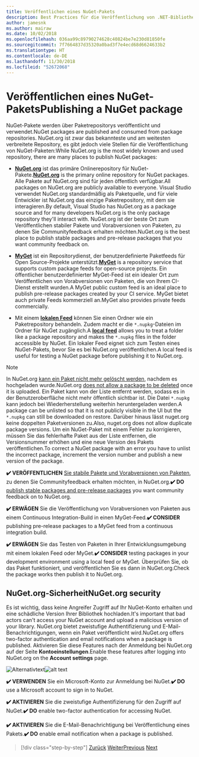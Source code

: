 ```yaml
---
title: Veröffentlichen eines NuGet-Pakets
description: Best Practices für die Veröffentlichung von .NET-Bibliotheken in NuGet.
author: jamesnk
ms.author: mairaw
ms.date: 10/02/2018
ms.openlocfilehash: 036aa99c89790274628c40824be7e230d81850fe
ms.sourcegitcommit: 7f7664837d35320a0bad3f7e4ecd68d6624633b2
ms.translationtype: HT
ms.contentlocale: de-DE
ms.lasthandoff: 11/30/2018
ms.locfileid: "52672068"
---
```

# <a name="publishing-a-nuget-package"></a><span data-ttu-id="48da5-103">Veröffentlichen eines NuGet-Pakets</span><span class="sxs-lookup"><span data-stu-id="48da5-103">Publishing a NuGet package</span></span>

<span data-ttu-id="48da5-104">NuGet-Pakete werden über Paketrepositorys veröffentlicht und verwendet.</span><span class="sxs-lookup"><span data-stu-id="48da5-104">NuGet packages are published and consumed from package repositories.</span></span> <span data-ttu-id="48da5-105">NuGet.org ist zwar das bekannteste und am weitesten verbreitete Repository, es gibt jedoch viele Stellen für die Veröffentlichung von NuGet-Paketen:</span><span class="sxs-lookup"><span data-stu-id="48da5-105">While NuGet.org is the most widely known and used repository, there are many places to publish NuGet packages:</span></span>

* <span data-ttu-id="48da5-106">**[NuGet.org](https://www.nuget.org/)** ist das primäre Onlinerepository für NuGet-Pakete.</span><span class="sxs-lookup"><span data-stu-id="48da5-106">**[NuGet.org](https://www.nuget.org/)** is the primary online repository for NuGet packages.</span></span> <span data-ttu-id="48da5-107">Alle Pakete auf NuGet.org sind für jeden öffentlich verfügbar.</span><span class="sxs-lookup"><span data-stu-id="48da5-107">All packages on NuGet.org are publicly available to everyone.</span></span> <span data-ttu-id="48da5-108">Visual Studio verwendet NuGet.org standardmäßig als Paketquelle, und für viele Entwickler ist NuGet.org das einzige Paketrepository, mit dem sie interagieren.</span><span class="sxs-lookup"><span data-stu-id="48da5-108">By default, Visual Studio has NuGet.org as a package source and for many developers NuGet.org is the only package repository they'll interact with.</span></span> <span data-ttu-id="48da5-109">NuGet.org ist der beste Ort zum Veröffentlichen stabiler Pakete und Vorabversionen von Paketen, zu denen Sie Communityfeedback erhalten möchten.</span><span class="sxs-lookup"><span data-stu-id="48da5-109">NuGet.org is the best place to publish stable packages and pre-release packages that you want community feedback on.</span></span>

* <span data-ttu-id="48da5-110">**[MyGet](https://myget.org/)** ist ein Repositorydienst, der benutzerdefinierte Paketfeeds für Open Source-Projekte unterstützt.</span><span class="sxs-lookup"><span data-stu-id="48da5-110">**[MyGet](https://myget.org/)** is a repository service that supports custom package feeds for open-source projects.</span></span> <span data-ttu-id="48da5-111">Ein öffentlicher benutzerdefinierter MyGet-Feed ist ein idealer Ort zum Veröffentlichen von Vorabversionen von Paketen, die von Ihrem CI-Dienst erstellt wurden.</span><span class="sxs-lookup"><span data-stu-id="48da5-111">A MyGet public custom feed is an ideal place to publish pre-release packages created by your CI service.</span></span> <span data-ttu-id="48da5-112">MyGet bietet auch private Feeds kommerziell an.</span><span class="sxs-lookup"><span data-stu-id="48da5-112">MyGet also provides private feeds commercially.</span></span>

* <span data-ttu-id="48da5-113">Mit einem **[lokalen Feed](/nuget/hosting-packages/local-feeds)** können Sie einen Ordner wie ein Paketrepository behandeln. Zudem macht er die `*.nupkg`-Dateien im Ordner für NuGet zugänglich.</span><span class="sxs-lookup"><span data-stu-id="48da5-113">A **[local feed](/nuget/hosting-packages/local-feeds)** allows you to treat a folder like a package repository and makes the `*.nupkg` files in the folder accessible by NuGet.</span></span> <span data-ttu-id="48da5-114">Ein lokaler Feed eignet sich zum Testen eines NuGet-Pakets, bevor Sie es bei NuGet.org veröffentlichen.</span><span class="sxs-lookup"><span data-stu-id="48da5-114">A local feed is useful for testing a NuGet package before publishing it to NuGet.org.</span></span>

> [!NOTE]
> <span data-ttu-id="48da5-115">In NuGet.org [kann ein Paket nicht mehr gelöscht werden](/nuget/policies/deleting-packages), nachdem es hochgeladen wurde.</span><span class="sxs-lookup"><span data-stu-id="48da5-115">NuGet.org [does not allow a package to be deleted](/nuget/policies/deleting-packages) once it is uploaded.</span></span> <span data-ttu-id="48da5-116">Ein Paket kann von der Liste entfernt werden, sodass es in der Benutzeroberfläche nicht mehr öffentlich sichtbar ist. Die Datei `*.nupkg` kann jedoch bei Wiederherstellung weiterhin heruntergeladen werden.</span><span class="sxs-lookup"><span data-stu-id="48da5-116">A package can be unlisted so that it is not publicly visible in the UI but the `*.nupkg` can still be downloaded on restore.</span></span> <span data-ttu-id="48da5-117">Darüber hinaus lässt nuget.org keine doppelten Paketversionen zu.</span><span class="sxs-lookup"><span data-stu-id="48da5-117">Also, nuget.org does not allow duplicate package versions.</span></span> <span data-ttu-id="48da5-118">Um ein NuGet-Paket mit einem Fehler zu korrigieren, müssen Sie das fehlerhafte Paket aus der Liste entfernen, die Versionsnummer erhöhen und eine neue Version des Pakets veröffentlichen.</span><span class="sxs-lookup"><span data-stu-id="48da5-118">To correct a NuGet package with an error you have to unlist the incorrect package, increment the version number and publish a new version of the package.</span></span>

<span data-ttu-id="48da5-119">**✔️ VERÖFFENTLICHEN** [Sie stabile Pakete und Vorabversionen von Paketen](/nuget/create-packages/publish-a-package), zu denen Sie Communityfeedback erhalten möchten, in NuGet.org.</span><span class="sxs-lookup"><span data-stu-id="48da5-119">**✔️ DO** [publish stable packages and pre-release packages](/nuget/create-packages/publish-a-package) you want community feedback on to NuGet.org.</span></span>

<span data-ttu-id="48da5-120">**✔️ ERWÄGEN** Sie die Veröffentlichung von Vorabversionen von Paketen aus einem Continuous Integration-Build in einen MyGet-Feed.</span><span class="sxs-lookup"><span data-stu-id="48da5-120">**✔️ CONSIDER** publishing pre-release packages to a MyGet feed from a continuous integration build.</span></span>

<span data-ttu-id="48da5-121">**✔️ ERWÄGEN** Sie das Testen von Paketen in Ihrer Entwicklungsumgebung mit einem lokalen Feed oder MyGet.</span><span class="sxs-lookup"><span data-stu-id="48da5-121">**✔️ CONSIDER** testing packages in your development environment using a local feed or MyGet.</span></span> <span data-ttu-id="48da5-122">Überprüfen Sie, ob das Paket funktioniert, und veröffentlichen Sie es dann in NuGet.org.</span><span class="sxs-lookup"><span data-stu-id="48da5-122">Check the package works then publish it to NuGet.org.</span></span>

## <a name="nugetorg-security"></a><span data-ttu-id="48da5-123">NuGet.org-Sicherheit</span><span class="sxs-lookup"><span data-stu-id="48da5-123">NuGet.org security</span></span>

<span data-ttu-id="48da5-124">Es ist wichtig, dass keine Angreifer Zugriff auf Ihr NuGet-Konto erhalten und eine schädliche Version Ihrer Bibliothek hochladen.</span><span class="sxs-lookup"><span data-stu-id="48da5-124">It's important that bad actors can't access your NuGet account and upload a malicious version of your library.</span></span> <span data-ttu-id="48da5-125">NuGet.org bietet zweistufige Authentifizierung und E-Mail-Benachrichtigungen, wenn ein Paket veröffentlicht wird.</span><span class="sxs-lookup"><span data-stu-id="48da5-125">NuGet.org offers two-factor authentication and email notifications when a package is published.</span></span> <span data-ttu-id="48da5-126">Aktivieren Sie diese Features nach der Anmeldung bei NuGet.org auf der Seite **Kontoeinstellungen**.</span><span class="sxs-lookup"><span data-stu-id="48da5-126">Enable these features after logging into NuGet.org on the **Account settings** page.</span></span>

<span data-ttu-id="48da5-127">![Alternativtext](./media/publish-nuget-package/nuget-2fa.png "NuGet-Kontosicherheit")</span><span class="sxs-lookup"><span data-stu-id="48da5-127">![alt text](./media/publish-nuget-package/nuget-2fa.png "NuGet Account Security")</span></span>

<span data-ttu-id="48da5-128">**✔️ VERWENDEN️** Sie ein Microsoft-Konto zur Anmeldung bei NuGet.</span><span class="sxs-lookup"><span data-stu-id="48da5-128">**✔️ DO** use a Microsoft account to sign in to NuGet.</span></span>

<span data-ttu-id="48da5-129">**✔️ AKTIVIEREN** Sie die zweistufige Authentifizierung für den Zugriff auf NuGet.</span><span class="sxs-lookup"><span data-stu-id="48da5-129">**✔️ DO** enable two-factor authentication for accessing NuGet.</span></span>

<span data-ttu-id="48da5-130">**✔️ AKTIVIEREN️** Sie die E-Mail-Benachrichtigung bei Veröffentlichung eines Pakets.</span><span class="sxs-lookup"><span data-stu-id="48da5-130">**✔️ DO** enable email notification when a package is published.</span></span>

>[!div class="step-by-step"]
><span data-ttu-id="48da5-131">[Zurück](sourcelink.md)
>[Weiter](versioning.md)</span><span class="sxs-lookup"><span data-stu-id="48da5-131">[Previous](sourcelink.md)
[Next](versioning.md)</span></span>